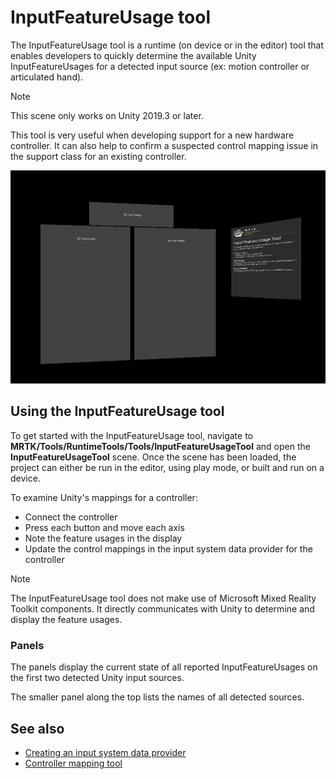 # InputFeatureUsage tool

The InputFeatureUsage tool is a runtime (on device or in the editor) tool that enables developers to quickly determine the available Unity InputFeatureUsages for a detected input source (ex: motion controller or articulated hand).

> [!NOTE]
> This scene only works on Unity 2019.3 or later.

This tool is very useful when developing support for a new hardware controller. It can also help to confirm a suspected control mapping issue in the support class for an existing controller.

![InputFeatureUsage tool](../Images/ControllerMappingTool/InputFeatureUsages.png)

## Using the InputFeatureUsage tool

To get started with the InputFeatureUsage tool, navigate to **MRTK/Tools/RuntimeTools/Tools/InputFeatureUsageTool** and open the **InputFeatureUsageTool** scene. Once the scene has been loaded, the project can either be run in the editor, using play mode, or built and run on a device.

To examine Unity's mappings for a controller:

- Connect the controller
- Press each button and move each axis
- Note the feature usages in the display
- Update the control mappings in the input system data provider for the controller

> [!NOTE]
> The InputFeatureUsage tool does not make use of Microsoft Mixed Reality Toolkit components. It directly communicates with Unity to determine and display the feature usages.

### Panels

The panels display the current state of all reported InputFeatureUsages on the first two detected Unity input sources.

The smaller panel along the top lists the names of all detected sources.

## See also

- [Creating an input system data provider](../Input/CreateDataProvider.md)
- [Controller mapping tool](./ControllerMappingTool.md)
